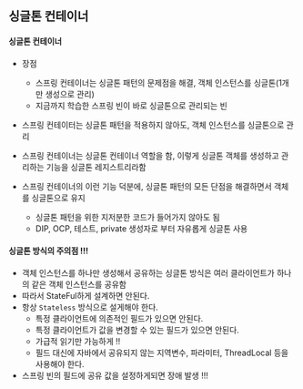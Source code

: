 ## 싱글톤 컨테이너
#### 싱글톤 컨테이너
- 장점
    - 스프링 컨테이너는 싱글톤 패턴의 문제점을 해결, 객체 인스턴스를 싱글톤(1개만 생성으로 관리)
    - 지금까지 학습한 스프링 빈이 바로 싱글톤으로 관리되는 빈
    
- 스프링 컨테이터는 싱글톤 패턴을 적용하지 않아도, 객체 인스턴스를 싱글톤으로 관리
- 스프링 컨테이너는 싱글톤 컨테이너 역할을 함, 이렇게 싱글톤 객체를 생성하고 관리하는 기능을 싱글톤 레지스트리라함
- 스프링 컨테이너의 이런 기능 덕분에, 싱글톤 패턴의 모든 단점을 해결하면서 객체를 싱글톤으로 유지 
    - 싱글톤 패턴을 위한 지저분한 코드가 들어가지 않아도 됨
    - DIP, OCP, 테스트, private 생성자로 부터 자유롭게 싱글톤 사용 
    
#### 싱글톤 방식의 주의점 !!!
- 객체 인스턴스를 하나만 생성해서 공유하는 싱글톤 방식은 여러 클라이언트가 하나의 같은 객체 인스턴스를 공유함
- 따라서 StateFul하게 설계하면 안된다.
- 항상 `Stateless` 방식으로 설게해야 한다.
    - 특정 클라이언트에 의존적인 필드가 있으면 안된다.
    - 특정 클라이언트가 값을 변경할 수 있는 필드가 있으면 안된다.
    - 가급적 읽기만 가능하게 !!
    - 필드 대신에 자바에서 공유되지 않는 지역변수, 파라미터, ThreadLocal 등을 사용해야 한다.
- 스프링 빈의 필드에 공유 값을 설정하게되면 장애 발생 !!!